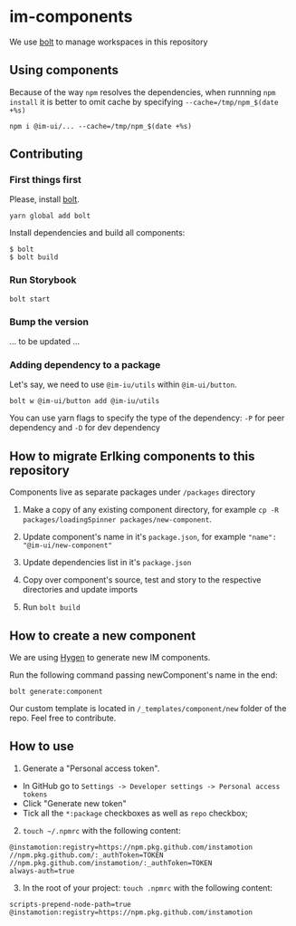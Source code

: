 # im-components

We use [bolt](https://www.npmjs.com/package/bolt) to manage workspaces in this repository

## Using components

Because of the way `npm` resolves the dependencies, when runnning `npm install` it is better to omit cache by specifying `--cache=/tmp/npm_$(date +%s)`

```
npm i @im-ui/... --cache=/tmp/npm_$(date +%s)
```

## Contributing

### First things first

Please, install [bolt](https://www.npmjs.com/package/bolt).

```
yarn global add bolt
```

Install dependencies and build all components:

```
$ bolt
$ bolt build
```

### Run Storybook

```
bolt start
```

### Bump the version

... to be updated ...

### Adding dependency to a package

Let's say, we need to use `@im-iu/utils` within `@im-ui/button`.

```
bolt w @im-ui/button add @im-iu/utils
```

You can use yarn flags to specify the type of the dependency: `-P` for peer dependency and `-D` for dev dependency

## How to migrate Erlking components to this repository

Components live as separate packages under `/packages` directory

1. Make a copy of any existing component directory, for example `cp -R packages/loadingSpinner packages/new-component`.

2. Update component's name in it's `package.json`, for example `"name": "@im-ui/new-component"`

3. Update dependencies list in it's `package.json`

4. Copy over component's source, test and story to the respective directories and update imports

5. Run `bolt build`

## How to create a new component

We are using [Hygen](https://www.hygen.io/) to generate new IM components.

Run the following command passing newComponent's name in the end:

```
bolt generate:component
```

Our custom template is located in `/_templates/component/new` folder of the repo. Feel free to contribute.

## How to use

1. Generate a "Personal access token".

  - In GitHub go to `Settings -> Developer settings -> Personal access tokens`
  - Click "Generate new token"
  - Tick all the `*:package` checkboxes as well as `repo` checkbox;

2. `touch ~/.npmrc` with the following content:

```
@instamotion:registry=https://npm.pkg.github.com/instamotion
//npm.pkg.github.com/:_authToken=TOKEN
//npm.pkg.github.com/instamotion/:_authToken=TOKEN
always-auth=true
```

3. In the root of your project: `touch .npmrc` with the following content:

```
scripts-prepend-node-path=true
@instamotion:registry=https://npm.pkg.github.com/instamotion
```
